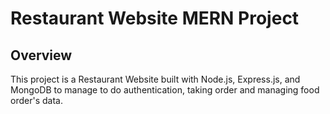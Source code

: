# Restaurant Website MERN Project 
## Overview
This project is a Restaurant Website built with Node.js, Express.js, and MongoDB to manage to do authentication, taking order and managing food order's data. 
